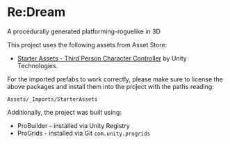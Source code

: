 # Re:Dream

A procedurally generated platforming-roguelike in 3D

This project uses the following assets from Asset Store:

* [Starter Assets - Third Person Character Controller](https://assetstore.unity.com/packages/3d/vehicles/land/stylized-customizable-cars-post-apo-v1-130909) by Unity Technologies.

For the imported prefabs to work correctly, please make sure to license the above packages and install them into the project with the paths reading:

`Assets/_Imports/StarterAssets`

Additionally, the project was built using:

* ProBuilder - installed via Unity Registry  
* ProGrids - installed via Git `com.unity.progrids`
